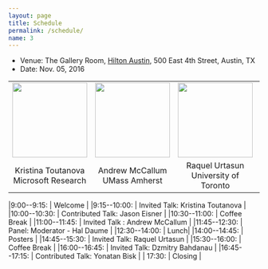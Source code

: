 ```yaml
---
layout: page
title: Schedule
permalink: /schedule/
name: 3
---
```


* Venue: The Gallery Room, [Hilton Austin](http://www.emnlp2016.net/venue.html), 500 East 4th Street, Austin, TX
* Date: Nov. 05, 2016

<center>
<table style="border-spacing: 15px">
<tr>
<td ><img width="150" src="https://www.microsoft.com/en-us/research/wp-content/uploads/2016/01/kristina-toutanova-1.jpg"></td>
<td ><img width="150" src="https://people.cs.umass.edu/~mccallum/mccallum-1999.jpg"></td>
<td ><img width="150" src="http://cmp.felk.cvut.cz/summerschool2015/images/raquel_uoft.jpg"></td>
<td ><img width="150" src="http://minds.jacobs-university.de/sites/default/files/uploads/dzmitry/facebook_avatar.jpg"></td>
</tr>
<tr>
<td><center>Kristina Toutanova <br> Microsoft Research</center></td>
<td><center>Andrew McCallum<br> UMass Amherst </center></td>
<td><center>Raquel Urtasun <br> University of Toronto</center> </td>
<td><center>Dzmitry Bahdanau <br> University of Montreal</center> </td>
</tr>
</table>
</center>

|9:00--9:15:    | Welcome |
|9:15--10:00:    | Invited Talk: Kristina Toutanova |
|10:00--10:30:   | Contributed Talk: Jason Eisner |
|10:30--11:00:   | Coffee Break |
|11:00--11:45: | Invited Talk : Andrew McCallum |
|11:45--12:30:   | Panel: Moderator - Hal Daume |
|12:30--14:00:   | Lunch|
|14:00--14:45:  | Posters |
|14:45--15:30:   | Invited Talk: Raquel Urtasun |
|15:30--16:00:   | Coffee Break |
|16:00--16:45:   | Invited Talk: Dzmitry Bahdanau |
|16:45--17:15:   | Contributed Talk: Yonatan Bisk  | 
| 17:30:         | Closing |
